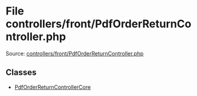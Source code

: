 File controllers/front/PdfOrderReturnController.php
=========
Source: [controllers/front/PdfOrderReturnController.php](https://github.com/PrestaShop/PrestaShop/blob/1.6.1.1/controllers/front/PdfOrderReturnController.php)


Classes
-------

* [PdfOrderReturnControllerCore](class.PdfOrderReturnControllerCore)

